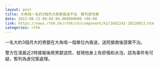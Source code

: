 ```yaml
---
layout: post
title: 大角咀一名約3個月大男嬰昏迷不治　暫列虐兒案　　
date: 2022-08-13 08:04:04.000000000 +08:00
link: https://news.rthk.hk/rthk/ch/component/k2/1662242-20220813.htm
categories: rthk
---
```


一名大約3個月大的男嬰在大角咀一個單位內昏迷，送院搶救後證實不治。

警方在凌晨近2時接報後將男嬰送院，發現他身上有瘀傷和水泡，認為事件有可疑，暫列為虐兒案處理。
